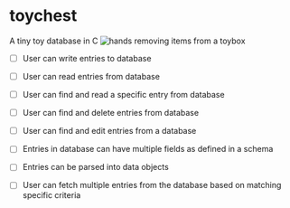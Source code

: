 # toychest
A tiny toy database in C
![hands removing items from a toybox](https://media.giphy.com/media/3o6MbffgT9mtSbSXzq/giphy.gif)

- [ ] User can write entries to database
- [ ] User can read entries from database
- [ ] User can find and read a specific entry from database
- [ ] User can find and delete entries from database
- [ ] User can find and edit entries from a database
- [ ] Entries in database can have multiple fields as defined in a schema
- [ ] Entries can be parsed into data objects
- [ ] User can fetch multiple entries from the database based on matching specific criteria

